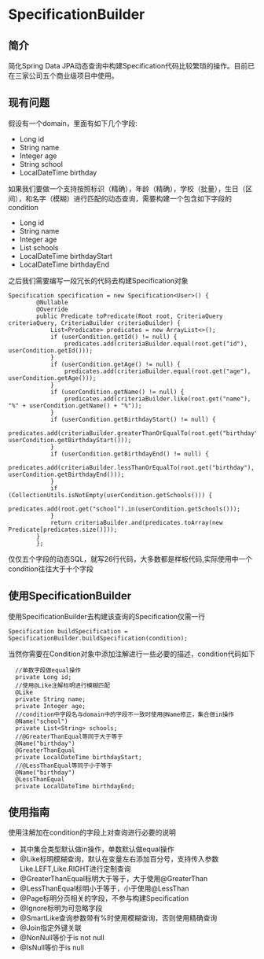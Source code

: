 # SpecificationBuilder

## 简介
简化Spring Data JPA动态查询中构建Specification代码比较繁琐的操作。目前已在三家公司五个商业级项目中使用。

## 现有问题
假设有一个domain，里面有如下几个字段:
* Long id
* String name
* Integer age
* String school
* LocalDateTime birthday

如果我们要做一个支持按照标识（精确），年龄（精确），学校（批量），生日（区间），和名字（模糊）进行匹配的动态查询，需要构建一个包含如下字段的condition

* Long id
* String name
* Integer age
* List<String> schools
* LocalDateTime birthdayStart
* LocalDateTime birthdayEnd  
        
之后我们需要编写一段冗长的代码去构建Specification对象

```
Specification specification = new Specification<User>() {
        @Nullable
        @Override
        public Predicate toPredicate(Root root, CriteriaQuery criteriaQuery, CriteriaBuilder criteriaBuilder) {
            List<Predicate> predicates = new ArrayList<>();
            if (userCondition.getId() != null) {
                predicates.add(criteriaBuilder.equal(root.get("id"), userCondition.getId()));
            }
            if (userCondition.getAge() != null) {
                predicates.add(criteriaBuilder.equal(root.get("age"), userCondition.getAge()));
            }
            if (userCondition.getName() != null) {
                predicates.add(criteriaBuilder.like(root.get("name"), "%" + userCondition.getName() + "%"));
            }
            if (userCondition.getBirthdayStart() != null) {
                predicates.add(criteriaBuilder.greaterThanOrEqualTo(root.get("birthday"), userCondition.getBirthdayStart()));
            }
            if (userCondition.getBirthdayEnd() != null) {
                predicates.add(criteriaBuilder.lessThanOrEqualTo(root.get("birthday"), userCondition.getBirthdayEnd()));
            }
            if (CollectionUtils.isNotEmpty(userCondition.getSchools())) {
                predicates.add(root.get("school").in(userCondition.getSchools()));
            }
            return criteriaBuilder.and(predicates.toArray(new Predicate[predicates.size()]));
        }
        };
```      
        
仅仅五个字段的动态SQL，就写26行代码，大多数都是样板代码,实际使用中一个condition往往大于十个字段

## 使用SpecificationBuilder
使用SpecificationBuilder去构建该查询的Specification仅需一行

```
Specification buildSpecification = SpecificationBuilder.buildSpecification(condition);
```

当然你需要在Condition对象中添加注解进行一些必要的描述，condition代码如下

```
  //单数字段做equal操作
  private Long id;
  //使用@Like注解标明进行模糊匹配
  @Like  
  private String name;
  private Integer age;
  //condition中字段名与domain中的字段不一致时使用@Name修正，集合做in操作
  @Name("school") 
  private List<String> schools;
  //@GreaterThanEqual等同于大于等于
  @Name("birthday")
  @GreaterThanEqual 
  private LocalDateTime birthdayStart;
  //@LessThanEqual等同于小于等于
  @Name("birthday")
  @LessThanEqual  
  private LocalDateTime birthdayEnd;
```

## 使用指南
使用注解加在condition的字段上对查询进行必要的说明
* 其中集合类型默认做in操作，单数默认做equal操作
* @Like标明模糊查询，默认在变量左右添加百分号，支持传入参数Like.LEFT,Like.RIGHT进行定制查询
* @GreaterThanEqual标明大于等于，大于使用@GreaterThan
* @LessThanEqual标明小于等于，小于使用@LessThan
* @Page标明分页相关的字段，不参与构建Specification
* @Ignore标明为可忽略字段
* @SmartLike查询参数带有%时使用模糊查询，否则使用精确查询
* @Join指定外键关联
* @NonNull等价于is not null
* @IsNull等价于is null
